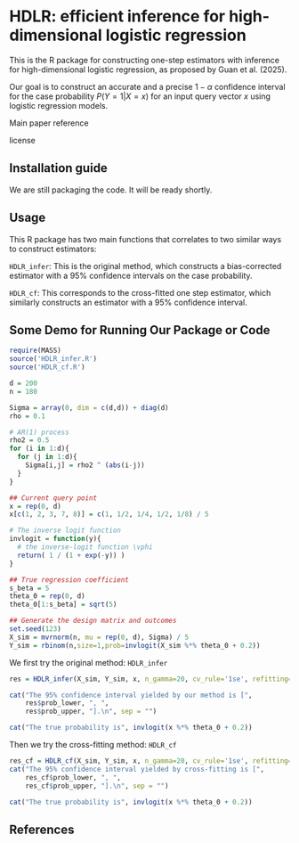 # HDLR: efficient inference for high-dimensional logistic regression

This is the R package for constructing one-step estimators with inference for high-dimensional logistic regression, as proposed by Guan et al. (2025). 

Our goal is to construct an accurate and a precise $1-\alpha$ confidence interval for the case probability $P(Y=1 | X=x)$ for an input query vector $x$ using logistic regression models.

Main paper reference

license

## Installation guide

We are still packaging the code. It will be ready shortly.

## Usage

This R package has two main functions that correlates to two similar ways to construct estimators:

``HDLR_infer``: This is the original method, which constructs a bias-corrected estimator with a 95% confidence intervals on the case probability.

``HDLR_cf``: This corresponds to the cross-fitted one step estimator, which similarly constructs an estimator with a 95% confidence interval.

## Some Demo for Running Our Package or Code

```R
require(MASS)
source('HDLR_infer.R')
source('HDLR_cf.R')

d = 200
n = 180

Sigma = array(0, dim = c(d,d)) + diag(d)
rho = 0.1

# AR(1) process
rho2 = 0.5
for (i in 1:d){
  for (j in 1:d){
    Sigma[i,j] = rho2 ^ (abs(i-j))
  }
}

## Current query point
x = rep(0, d)
x[c(1, 2, 3, 7, 8)] = c(1, 1/2, 1/4, 1/2, 1/8) / 5

# The inverse logit function
invlogit = function(y){
  # the inverse-logit function \vphi
  return( 1 / (1 + exp(-y)) )
}

## True regression coefficient
s_beta = 5
theta_0 = rep(0, d)
theta_0[1:s_beta] = sqrt(5)

## Generate the design matrix and outcomes
set.seed(123)
X_sim = mvrnorm(n, mu = rep(0, d), Sigma) / 5
Y_sim = rbinom(n,size=1,prob=invlogit(X_sim %*% theta_0 + 0.2))
```

We first try the original method: ``HDLR_infer``
```R
res = HDLR_infer(X_sim, Y_sim, x, n_gamma=20, cv_rule='1se', refitting=F, intercept=F)

cat("The 95% confidence interval yielded by our method is [",
    res$prob_lower, ", ",
    res$prob_upper, "].\n", sep = "")

cat("The true probability is", invlogit(x %*% theta_0 + 0.2))
```

Then we try the cross-fitting method: ``HDLR_cf``
```R
res_cf = HDLR_cf(X_sim, Y_sim, x, n_gamma=20, cv_rule='1se', refitting=F, intercept=F)
cat("The 95% confidence interval yielded by cross-fitting is [",
    res_cf$prob_lower, ", ",
    res_cf$prob_upper, "].\n", sep = "")

cat("The true probability is", invlogit(x %*% theta_0 + 0.2))
```

## References
